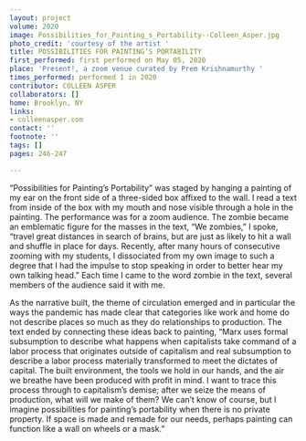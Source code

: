 ```yaml
---
layout: project
volume: 2020
image: Possibilities_for_Painting_s_Portability--Colleen_Asper.jpg
photo_credit: 'courtesy of the artist '
title: POSSIBILITIES FOR PAINTING’S PORTABILITY
first_performed: first performed on May 05, 2020
place: 'Present!, a zoom venue curated by Prem Krishnamurthy '
times_performed: performed 1 in 2020
contributor: COLLEEN ASPER
collaborators: []
home: Brooklyn, NY
links:
- colleenasper.com
contact: ''
footnote: ''
tags: []
pages: 246-247

---
```



“Possibilities for Painting’s Portability” was staged by hanging a painting of my ear on the front side of a three-sided box affixed to the wall. I read a text from inside of the box with my mouth and nose visible through a hole in the painting. The performance was for a zoom audience. The zombie became an emblematic figure for the masses in the text, “We zombies,” I spoke, “travel great distances in search of brains, but are just as likely to hit a wall and shuffle in place for days. Recently, after many hours of consecutive zooming with my students, I dissociated from my own image to such a degree that I had the impulse to stop speaking in order to better hear my own talking head.” Each time I came to the word zombie in the text, several members of the audience said it with me. 

As the narrative built, the theme of circulation emerged and in particular the ways the pandemic has made clear that categories like work and home do not describe places so much as they do relationships to production. The text ended by connecting these ideas back to painting, “Marx uses formal subsumption to describe what happens when capitalists take command of a labor process that originates outside of capitalism and real subsumption to describe a labor process materially transformed to meet the dictates of capital. The built environment, the tools we hold in our hands, and the air we breathe have been produced with profit in mind. I want to trace this process through to capitalism’s demise; after we seize the means of production, what will we make of them? We can’t know of course, but I imagine possibilities for painting’s portability when there is no private property. If space is made and remade for our needs, perhaps painting can function like a wall on wheels or a mask.”

